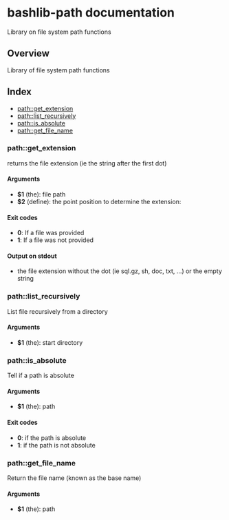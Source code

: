 # bashlib-path documentation

Library on file system path functions

## Overview

Library of file system path functions

## Index

* [path::get_extension](#pathget_extension)
* [path::list_recursively](#pathlist_recursively)
* [path::is_absolute](#pathis_absolute)
* [path::get_file_name](#pathget_file_name)

### path::get_extension

returns the file extension (ie the string after the first dot)

#### Arguments

* **$1** (the): file path
* **$2** (define): the point position to determine the extension:

#### Exit codes

* **0**: If a file was provided
* **1**: If a file was not provided

#### Output on stdout

* the file extension without the dot (ie sql.gz, sh, doc, txt, ...) or the empty string

### path::list_recursively

List file recursively from a directory

#### Arguments

* **$1** (the): start directory

### path::is_absolute

Tell if a path is absolute

#### Arguments

* **$1** (the): path

#### Exit codes

* **0**: if the path is absolute
* **1**: if the path is not absolute

### path::get_file_name

Return the file name (known as the base name)

#### Arguments

* **$1** (the): path

